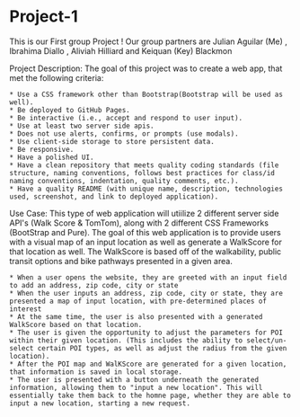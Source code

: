 # Project-1
This is our First group Project ! Our group partners are Julian Aguilar (Me) , Ibrahima Diallo , Aliviah Hilliard and Keiquan (Key) Blackmon

Project Description: The goal of this project was to create a web app, that met the following criteria:

    * Use a CSS framework other than Bootstrap(Bootstrap will be used as well).
    * Be deployed to GitHub Pages.
    * Be interactive (i.e., accept and respond to user input).
    * Use at least two server side apis.
    * Does not use alerts, confirms, or prompts (use modals).
    * Use client-side storage to store persistent data.
    * Be responsive.
    * Have a polished UI.
    * Have a clean repository that meets quality coding standards (file structure, naming conventions, follows best practices for class/id naming conventions, indentation, quality comments, etc.).
    * Have a quality README (with unique name, description, technologies used, screenshot, and link to deployed application).

Use Case: This type of web application will utiilize 2 different server side API's (Walk Score & TomTom), along with 2 different CSS Frameworks (BootStrap and Pure). The goal of this web application is to provide users with a visual map of an input location as well as generate a WalkScore for that location as well. The WalkScore is based off of the walkability, public transit options and bike pathways presented in a given area. 

    * When a user opens the website, they are greeted with an input field to add an address, zip code, city or state
    * When the user inputs an address, zip code, city or state, they are presented a map of input location, with pre-determined places of interest
    * At the same time, the user is also presented with a generated WalkScore based on that location.
    * The user is given the opportunity to adjust the parameters for POI within their given location. (This includes the ability to select/un-select certain POI types, as well as adjust the radius from the given location).
    * After the POI map and WalKScore are generated for a given location, that information is saved in local storage. 
    * The user is presented with a button underneath the generated information, allowing them to "input a new location". This will essentially take them back to the homne page, whether they are able to input a new location, starting a new request.